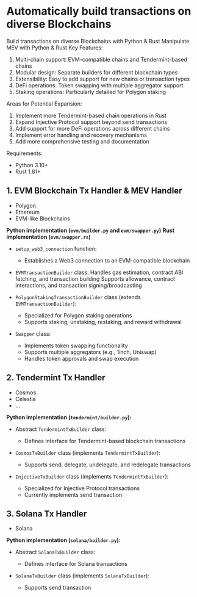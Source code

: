 # Automatically build transactions on diverse Blockchains

Build transactions on diverse Blockchains with Python & Rust
Manipulate MEV with Python & Rust
Key Features:

1. Multi-chain support: EVM-compatible chains and Tendermint-based chains
2. Modular design: Separate builders for different blockchain types
3. Extensibility: Easy to add support for new chains or transaction types
4. DeFi operations: Token swapping with multiple aggregator support
5. Staking operations: Particularly detailed for Polygon staking

Areas for Potential Expansion:

1. Implement more Tendermint-based chain operations in Rust
2. Expand Injective Protocol support beyond send transactions
3. Add support for more DeFi operations across different chains
4. Implement error handling and recovery mechanisms
5. Add more comprehensive testing and documentation

Requirements:

- Python 3.10+
- Rust 1.81+

## 1. EVM Blockchain Tx Handler & MEV Handler

- Polygon
- Ethereum
- EVM-like Blockchains

**Python implementation (`evm/builder.py` and `evm/swapper.py`)**
**Rust implementation (`evm/swapper.rs`)**

- `setup_web3_connection` function:
  - Establishes a Web3 connection to an EVM-compatible blockchain

- `EVMTransactionBuilder` class:
Handles gas estimation, contract ABI fetching, and transaction building
Supports allowance, contract interactions, and transaction signing/broadcasting

- `PolygonStakingTransactionBuilder` class (extends `EVMTransactionBuilder`):
  - Specialized for Polygon staking operations
  - Supports staking, unstaking, restaking, and reward withdrawal

- `Swapper` class:
  - Implements token swapping functionality
  - Supports multiple aggregators (e.g., 1inch, Uniswap)
  - Handles token approvals and swap execution

## 2. Tendermint Tx Handler

- Cosmos
- Celestia
- ...

**Python implementation (`tendermint/builder.py`):**

- Abstract `TendermintTxBuilder` class:
  - Defines interface for Tendermint-based blockchain transactions

- `CosmosTxBuilder` class (implements `TendermintTxBuilder`):
  - Supports send, delegate, undelegate, and redelegate transactions

- `InjectiveTxBuilder` class (implements `TendermintTxBuilder`):
  - Specialized for Injective Protocol transactions
  - Currently implements send transaction

## 3. Solana Tx Handler

- Solana

**Python implementation (`solana/builder.py`):**

- Abstract `SolanaTxBuilder` class:
  - Defines interface for Solana transactions

- `SolanaTxBuilder` class (implements `SolanaTxBuilder`):
  - Supports send transaction
